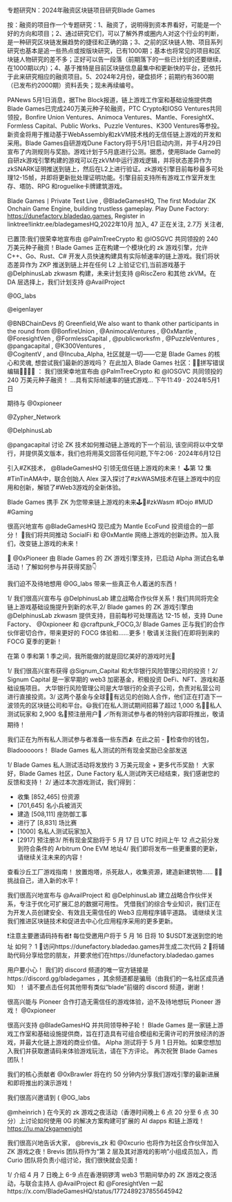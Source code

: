 专题研究N：2024年融资区块链项目研究Blade Games


按：融资的项目作一个专题研究：1、融资了，说明得到资本界看好，可能是一个好的方向和项目；2、通过研究它们，可以了解外界或圈内人对这个行业的判断，是一种研究区块链发展趋势的捷径和正确的路；3、之前的区块链人物、项目系列研究也基本是追一些热点或按版块研究，已有1000期；基本也将常见的项目和区块链人物研究的差不多；正好可以告一段落（前期落下的一些已计划的还要继续，在1000期以内）；4、基于推特是目前区块链信息最集中和更新快的平台，还依托于此来研究相应的融资项目。5、2024年2月份，硬盘损坏；前期约有3600期（已发布约2000期）资料丢失；现未再续编号。

PANews 5月1日消息，据The Block报道，链上游戏工作室和基础设施提供商Blade Games已完成240万美元种子轮融资，PTC Crypto和IOSG Ventures共同领投，Bonfire Union Ventures、Animoca Ventures、Mantle、ForesightX、Formless Capital、Public Works、Puzzle Ventures、K300 Ventures等参投。新资金将用于推动基于WebAssembly和zkVM技术栈的无信任链上游戏的开发和采用。Blade Games自研游戏Dune Factory将于5月1日启动内测，并于4月29日宣布了内测规则与奖励。游戏计划于5月底进行公测。据悉，使用Blade Game的自研zk游戏引擎构建的游戏可以在zkVM中运行游戏逻辑，并将状态差异作为zkSNARK证明推送到链上，然后在L2上进行验证。zk游戏引擎目前每秒最多可处理12-15帧，并即将更新批处理证明功能。引擎目前支持所有游戏工作室开发生存、塔防、RPG 和roguelike卡牌建筑游戏。

Blade Games丨Private Test Live
,
@BladeGamesHQ,
The first Modular ZK Onchain Game Engine, building trustless gameplay. Play Dune Factory: https://dunefactory.bladedao.games,
Register in linktree!linktr.ee/bladegamesHQ,2022年10月 加入,
47 正在关注,
2.7万 关注者,


已置顶:我们很荣幸地宣布由
@PalmTreeCrypto
和
@IOSGVC
共同领投的 240 万美元种子融资！Blade Games 正在构建一个模块化的 zk 游戏引擎，允许 C++、Go、Rust、C# 开发人员快速构建具有实际帧速率的链上游戏。我们将状态差异作为 ZKP 推送到链上并在任何 L2 上验证它们,当前游戏基于
@DelphinusLab
 zkwasm 构建，未来计划支持
@RiscZero
和其他 zkVM。在 DA 层选择上，我们计划支持
@AvailProject
  
@0G_labs
  
@eigenlayer
  
@BNBChainDevs
的 Greenfield,We also want to thank other participants in the round from 
@BonfireUnion
, 
@AnimocaVentures
, 
@0xMantle
, 
@ForesightVen
, 
@FormlessCapital
, 
@publicworksfm
, 
@PuzzleVentures
, 
@pangacapital
, 
@K300Ventures
,  
@CogitentV
, and 
@Incuba_Alpha,
社区就是一切——它是 Blade Games 的核心和灵魂,
想尝试我们最新的游戏吗？
在此加入 Blade Games 社区：🙇‍♂️拼写错误编辑🙇‍♂️🙇‍♂️ ：
我们很荣幸地宣布由
@PalmTreeCrypto
和
@IOSGVC
共同领投的 240 万美元种子融资！
...具有实际帧速率的链式游戏...
下午11:49 · 2024年5月1日

期待与
@0xpioneer
 
@Zypher_Network
 
@DelphinusLab
 
@pangacapital
讨论 ZK 技术如何推动链上游戏的下一个前沿,
该空间将以中文举行，并提供英文版本，我们也将用英文回答任何问题,下午2:06 · 2024年6月12日

引入#ZK技术， 
@BladeGamesHQ
引领无信任链上游戏的未来！
🕹️第 12 集#TinTinAMA中，联合创始人 Alex 深入探讨了#zkWASM技术在链上游戏中的应用和创新，解锁了#Web3游戏的全新体验。

Blade Games 携手 ZK 为您带来链上游戏的未来🕹️🚀#zkWasm #Dojo #MUD #Gaming

很高兴地宣布
@BladeGamesHQ
现已成为 Mantle EcoFund 投资组合的一部分！ 🚀我们将共同推动 SocialFi 和
@0xMantle
网络上游戏的创新边界。加入我们，改变链上游戏的未来！

🚀
@0xPioneer
由 Blade Games 的 ZK 游戏引擎支持，已启动 Alpha 测试白名单活动！了解如何参与并获得奖励👇

我们迫不及待地想用
@0G_labs
带来一些真正令人着迷的东西！

1/ 我们很高兴宣布与
@DelphinusLab
建立战略合作伙伴关系！我们共同将完全链上游戏基础设施提升到新的水平,2/ Blade games 的 ZK 游戏引擎由
@DelphinusLab
 zkwasm 提供支持，目前每秒可处理高达 12-15 帧，支持 Dune Factory、 
@0xpioneer
和
@craftpunk_FOCG,3/ Blade Games 正与我们的合作伙伴密切合作，带来更好的 FOCG 体验和……更多！敬请关注我们在即将到来的 FOCG 夏季的更新！

在第 0 季和第 1 季之间，我所能做的就是回忆美好的游戏时光👀

1/ 我们很高兴宣布获得
@Signum_Capital
和大华银行风险管理公司的投资！2/ Signum Capital 是一家早期的 web3 加密基金，积极投资 DeFi、NFT、游戏和基础设施项目。
大华银行风险管理公司是大华银行的全资子公司，负责对私营公司进行直接投资。3/ 这两个基金与全球👨‍💻有远见的创始人合作，他们正在打造下一波领先的区块链公司和平台。😃我们在私人测试期间招募了超过 1,000 名🏃‍♂️私人测试玩家和 2,900 名📔预注册用户🚀
🪄所有测试参与者的特别内容即将推出，敬请期待！

我们正在为所有私人测试参与者准备一些东西🫂
在此之前 - 👀检查你的钱包，Bladooooors！
Blade Games 私人测试的所有现金奖励已全部发送

1/ Blade Games 私人测试活动将发放约 3 万美元现金 + 更多代币奖励！
大家好，Blade Games 社区，Dune Factory 私人测试昨天已经结束，我们感谢您的反馈和支持！
2/ 通过本次游戏测试，我们得到：
- 收集 [852,465] 份资源
- [701,645] 名小兵被消灭
- 建造 [508,111] 座防御工事
- 进行了 [8,831] 场比赛
- [1000] 名私人测试玩家加入
- [2917] 预注册3/ 所有现金奖励将于 5 月 17 日 UTC 时间上午 12 点之前分发到符合条件的 Arbitrum One EVM 地址4/ 我们即将发布一些更重要的更新，请继续关注未来的内容！

查看沙丘工厂游戏指南！
放置炮塔，杀死敌人，收集资源，建造新建筑物...... 🙇‍♂️挑战自己，进入新的水平！

我们很高兴地宣布与
@AvailProject
和
@DelphinusLab
建立战略合作伙伴关系，专注于优化可扩展汇总的数据可用性。
凭借我们的综合专业知识，我们正在为开发人员创建安全、有效且无需信任的 Web3 应用程序铺平道路。
请继续关注我们推进区块链技术和促进去中心化应用程序采用的更多更新。

❗️注意主要邀请码持有者❗️
每位受邀用户将于 5 月 16 日将 10 $USDT发送到您的地址
如何？
1 ⃣访问https://dunefactory.bladedao.games并生成二次代码
2 ⃣将辅助代码分享给您的朋友，并要求他们在https://dunefactory.bladedao.games

用户要小心！
我们的 discord 频道的唯一官方链接是https://discord.gg/bladegames ，其余频道都是骗局（由我们的一名社区成员通知）！
请不要点击任何其他带有类似“blade”前缀的 discord 频道，谢谢！

很高兴能与 Pioneer 合作打造无需信任的游戏体验，迫不及待地想玩 Pioneer 游​​戏！ 
@0xpioneer

很高兴支持
@BladeGamesHQ
并共同领导种子轮！
Blade Games 是一家链上游戏工作室和基础设施提供商，旨在打造具有可组合模组和无需许可的开放经济的游戏，并最大化链上游戏的商业价值。
Alpha 测试将于 5 月 1 日开始。如果您想加入我们并获取邀请码来体验游戏玩法，请在下方评论。
再次祝贺 Blade Games 团队！

我们的核心贡献者
@0xBrawler
将在约 50 分钟内分享我们游戏引擎的最新进展和即将推出的演示游戏！

我们很高兴邀请到 ( 
@0G_labs
 
@mheinrich
 ) 在今天的 zk 游戏之夜活动（香港时间晚上 6 点 20 分至 6 点 30 分）上讨论如何使用 0G 的解决方案构建可扩展的 AI dapps 和链上游戏！
https://lu.ma/zkgamenight

我们很高兴地告诉大家， 
@brevis_zk
和
@0xcurio
也将作为社区合作伙伴加入 ZK 游戏之夜！Brevis 团队将作为“第 2 层及其对游戏的影响”小组成员加入，而 Curio 团队将负责小组讨论，我们很快就会见面！

1/ 介绍 4 月 7 日晚上 6-9 点在香港铜锣湾 web3 节期间举办的 ZK 游戏之夜活动，与联合主持人
@AvailProject
和
@ForesightVen
一起https://x.com/BladeGamesHQ/status/1772489237855645942
